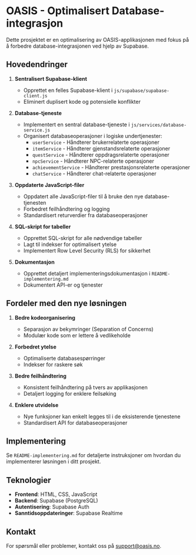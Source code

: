 # OASIS - Optimalisert Database-integrasjon

Dette prosjektet er en optimalisering av OASIS-applikasjonen med fokus på å forbedre database-integrasjonen ved hjelp av Supabase.

## Hovedendringer

1. **Sentralisert Supabase-klient**
   - Opprettet en felles Supabase-klient i `js/supabase/supabase-client.js`
   - Eliminert duplisert kode og potensielle konflikter

2. **Database-tjeneste**
   - Implementert en sentral database-tjeneste i `js/services/database-service.js`
   - Organisert databaseoperasjoner i logiske undertjenester:
     - `userService` - Håndterer brukerrelaterte operasjoner
     - `itemService` - Håndterer gjenstandsrelaterte operasjoner
     - `questService` - Håndterer oppdragsrelaterte operasjoner
     - `npcService` - Håndterer NPC-relaterte operasjoner
     - `achievementService` - Håndterer prestasjonsrelaterte operasjoner
     - `chatService` - Håndterer chat-relaterte operasjoner

3. **Oppdaterte JavaScript-filer**
   - Oppdatert alle JavaScript-filer til å bruke den nye database-tjenesten
   - Forbedret feilhåndtering og logging
   - Standardisert returverdier fra databaseoperasjoner

4. **SQL-skript for tabeller**
   - Opprettet SQL-skript for alle nødvendige tabeller
   - Lagt til indekser for optimalisert ytelse
   - Implementert Row Level Security (RLS) for sikkerhet

5. **Dokumentasjon**
   - Opprettet detaljert implementeringsdokumentasjon i `README-implementering.md`
   - Dokumentert API-er og tjenester

## Fordeler med den nye løsningen

1. **Bedre kodeorganisering**
   - Separasjon av bekymringer (Separation of Concerns)
   - Modulær kode som er lettere å vedlikeholde

2. **Forbedret ytelse**
   - Optimaliserte databasespørringer
   - Indekser for raskere søk

3. **Bedre feilhåndtering**
   - Konsistent feilhåndtering på tvers av applikasjonen
   - Detaljert logging for enklere feilsøking

4. **Enklere utvidelse**
   - Nye funksjoner kan enkelt legges til i de eksisterende tjenestene
   - Standardisert API for databaseoperasjoner

## Implementering

Se `README-implementering.md` for detaljerte instruksjoner om hvordan du implementerer løsningen i ditt prosjekt.

## Teknologier

- **Frontend**: HTML, CSS, JavaScript
- **Backend**: Supabase (PostgreSQL)
- **Autentisering**: Supabase Auth
- **Sanntidsoppdateringer**: Supabase Realtime

## Kontakt

For spørsmål eller problemer, kontakt oss på [support@oasis.no](mailto:support@oasis.no). 